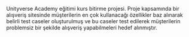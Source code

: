 Unityverse Academy eğitimi kurs bitirme projesi.
Proje kapsamında bir alışveriş sitesinde müşterilerin en çok kullanacağı özellikler baz alınarak belirli test caseler oluşturulmuş ve bu caseler test edilerek müşterilerin problemsiz bir şekilde alışveriş yapabilmeleri hedef alınmıştır.
